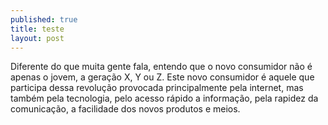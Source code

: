 ```yaml
---
published: true
title: teste
layout: post
---
```

Diferente do que muita gente fala, entendo que o novo consumidor não é apenas o jovem, a geração X, Y ou Z. Este novo consumidor é aquele que participa dessa revolução provocada principalmente pela internet, mas também pela tecnologia, pelo acesso rápido a informação, pela rapidez da comunicação, a facilidade dos novos produtos e meios.
